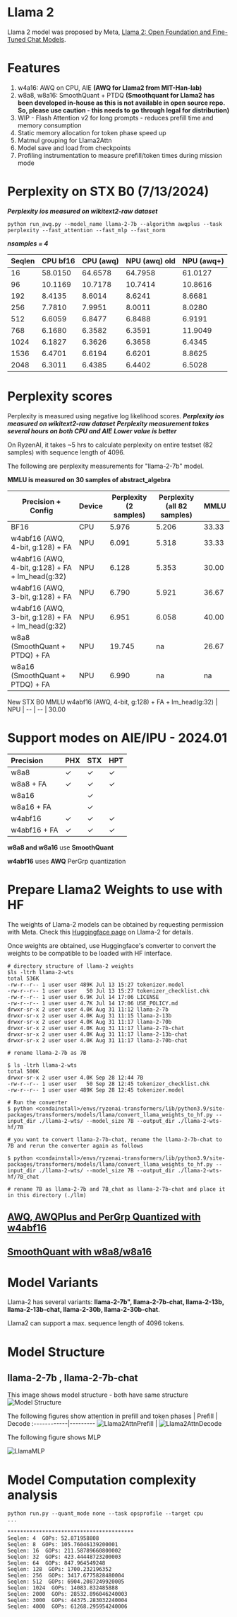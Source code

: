 # Llama 2

Llama 2 model was proposed by Meta, [Llama 2: Open Foundation and Fine-Tuned Chat Models](https://ai.meta.com/research/publications/llama-2-open-foundation-and-fine-tuned-chat-models/).

# Features
1. w4a16: AWQ on CPU, AIE **(AWQ for Llama2 from MIT-Han-lab)**
2. w8a8, w8a16: SmoothQuant + PTDQ **(Smoothquant for Llama2 has been developed in-house as this is not available in open source repo. So, please use caution - this needs to go through legal for distribution)**
3. WIP - Flash Attention v2 for long prompts - reduces prefill time and memory consumption
4. Static memory allocation for token phase speed up
5. Matmul grouping for Llama2Attn
6. Model save and load from checkpoints
7. Profiling instrumentation to measure prefill/token times during mission mode


# Perplexity on STX B0  (7/13/2024)

***Perplexity ios measured on wikitext2-raw dataset***

```python run_awq.py --model_name llama-2-7b --algorithm awqplus --task perplexity --fast_attention --fast_mlp --fast_norm```

***nsamples = 4***

| Seqlen | CPU bf16 | CPU (awq) | NPU (awq) old |  NPU (awq+)
|--------|----------|-----------|---------------|------------
| 16     |  58.0150 |  64.6578  |  64.7958      |  61.0127
| 96     |  10.1169 |  10.7178  |  10.7414      |  10.8616
| 192    |   8.4135 |   8.6014  |   8.6241      |   8.6681
| 256    |   7.7810 |   7.9951  |   8.0011      |   8.0280
| 512    |   6.6059 |   6.8477  |   6.8488      |   6.9191
| 768    |   6.1680 |   6.3582  |   6.3591      |  11.9049
| 1024   |   6.1827 |   6.3626  |   6.3658      |   6.4345
| 1536   |   6.4701 |   6.6194  |   6.6201      |   8.8625
| 2048   |   6.3011 |   6.4385  |   6.4402      |   6.5028

# Perplexity scores
Perplexity is measured using negative log likelihood scores.
***Perplexity ios measured on wikitext2-raw dataset***
***Perplexity measurement takes several hours on both CPU and AIE***
***Lower value is better***

On RyzenAI, it takes ~5 hrs to calculate perplexity on entire testset (82 samples) with sequence length of 4096.

The following are perplexity measurements for "llama-2-7b" model.

**MMLU is measured on 30 samples of abstract_algebra**

| **Precision + Config**                          | **Device** | **Perplexity (2 samples)** | **Perplexity (all 82 samples)** | **MMLU**
|-------------------------------------------------|------------|----------------------------|---------------------------------|-----------
BF16                                              | CPU        |  5.976                     | 5.206                           | 33.33
w4abf16 (AWQ, 4-bit, g:128) + FA                  | NPU        |  6.091                     | 5.318                           | 33.33
w4abf16 (AWQ, 4-bit, g:128) + FA + lm_head(g:32)  | NPU        |  6.128                     | 5.353                           | 30.00
w4abf16 (AWQ, 3-bit, g:128) + FA                  | NPU        |  6.790                     | 5.921                           | 36.67
w4abf16 (AWQ, 3-bit, g:128) + FA + lm_head(g:32)  | NPU        |  6.951                     | 6.058                           | 40.00
w8a8  (SmoothQuant + PTDQ) + FA                   | NPU        | 19.745                     | na                              | 26.67
w8a16 (SmoothQuant + PTDQ) + FA                   | NPU        |  6.990                     | na                              | na

New STX B0 MMLU
w4abf16 (AWQ, 4-bit, g:128) + FA + lm_head(g:32)  | NPU        |  --                        | --                              | 30.00

# Support modes on AIE/IPU - 2024.01

| Precision    | PHX      | STX     | HPT
:--------------|----------|---------|--------
  w8a8         |  &check; | &check; | &check;
  w8a8 + FA    |  &check; | &check; | &check;
  w8a16        |          | &check; |
  w8a16 + FA   |          | &check; |
  w4abf16      |  &check; | &check; | &check;
  w4abf16 + FA |  &check; | &check; | &check;

**w8a8 and w8a16** use **SmoothQuant**

**w4abf16** uses **AWQ** PerGrp quantization

# Prepare Llama2 Weights to use with HF

The weights of Llama-2 models can be obtained by requesting permission with Meta. Check this [Huggingface page](https://huggingface.co/docs/transformers/main/model_doc/llama2) on Llama-2 for details.

Once weights are obtained, use Huggingface's converter to convert the weights to be compatible to be loaded with HF interface.

```
# directory structure of llama-2 weights
$ls -ltrh llama-2-wts
total 536K
-rw-r--r-- 1 user user 489K Jul 13 15:27 tokenizer.model
-rw-r--r-- 1 user user   50 Jul 13 15:27 tokenizer_checklist.chk
-rw-r--r-- 1 user user 6.9K Jul 14 17:06 LICENSE
-rw-r--r-- 1 user user 4.7K Jul 14 17:06 USE_POLICY.md
drwxr-sr-x 2 user user 4.0K Aug 31 11:12 llama-2-7b
drwxr-sr-x 2 user user 4.0K Aug 31 11:15 llama-2-13b
drwxr-sr-x 2 user user 4.0K Aug 31 11:17 llama-2-70b
drwxr-sr-x 2 user user 4.0K Aug 31 11:17 llama-2-7b-chat
drwxr-sr-x 2 user user 4.0K Aug 31 11:17 llama-2-13b-chat
drwxr-sr-x 2 user user 4.0K Aug 31 11:17 llama-2-70b-chat

# rename llama-2-7b as 7B

$ ls -ltrh llama-2-wts
total 500K
drwxr-sr-x 2 user user 4.0K Sep 28 12:44 7B
-rw-r--r-- 1 user user   50 Sep 28 12:45 tokenizer_checklist.chk
-rw-r--r-- 1 user user 489K Sep 28 12:45 tokenizer.model

# Run the converter
$ python <condainstall>/envs/ryzenai-transformers/lib/python3.9/site-packages/transformers/models/llama/convert_llama_weights_to_hf.py --input_dir ./llama-2-wts/ --model_size 7B --output_dir ./llama-2-wts-hf/7B

# you want to convert llama-2-7b-chat, rename the llama-2-7b-chat to 7B and rerun the converter again as follows

$ python <condainstall>/envs/ryzenai-transformers/lib/python3.9/site-packages/transformers/models/llama/convert_llama_weights_to_hf.py --input_dir ./llama-2-wts/ --model_size 7B --output_dir ./llama-2-wts-hf/7B_chat

# rename 7B as llama-2-7b and 7B_chat as llama-2-7b-chat and place it in this directory (./llm)
```


## [AWQ, AWQPlus and PerGrp Quantized with w4abf16](./llama2_w4abf16.md)

## [SmoothQuant with w8a8/w8a16](./llama2_w8a8_w8a16.md)


# Model Variants
Llama-2 has several variants: **llama-2-7b", llama-2-7b-chat, llama-2-13b, llama-2-13b-chat, llama-2-30b, llama-2-30b-chat**.

Llama2 can support a max. sequence length of 4096 tokens.

# Model Structure
## llama-2-7b , llama-2-7b-chat
This image shows model structure - both have same structure
![Model Structure](../figures/llama-2-7b-model.png)

The following figures show attention in prefill and token phases
| Prefill    | Decode
:------------|---------
![Llama2AttnPrefill](../figures/llm-Llama2-Attn-Prefill.drawio.png) | ![Llama2AttnDecode](../figures/llm-Llama2-Attn-Decode.drawio.png)

The following figure shows MLP

![LlamaMLP](../figures/llm-Llama2-MLP.drawio.png)

# Model Computation complexity analysis

```
python run.py --quant_mode none --task opsprofile --target cpu
...

****************************************
Seqlen: 4  GOPs: 52.871958808
Seqlen: 8  GOPs: 105.76046139200001
Seqlen: 16  GOPs: 211.58789660800002
Seqlen: 32  GOPs: 423.44448723200003
Seqlen: 64  GOPs: 847.964549248
Seqlen: 128  GOPs: 1700.232196352
Seqlen: 256  GOPs: 3417.6775828480004
Seqlen: 512  GOPs: 6904.2087249920005
Seqlen: 1024  GOPs: 14083.832485888
Seqlen: 2000  GOPs: 28532.896046240003
Seqlen: 3000  GOPs: 44375.283032240004
Seqlen: 4000  GOPs: 61268.295954240006
```
